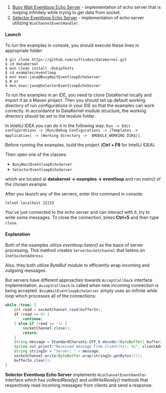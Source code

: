 1. [Busy Wait Eventloop Echo Server](https://github.com/softindex/datakernel/blob/master/examples/eventloop/src/main/java/io/datakernel/examples/BusyWaitEventloopEchoServer.java) - 
implementation of echo server that is looping infinitely while trying to get data from socket.
2. [Selector Eventloop Echo Server](https://github.com/softindex/datakernel/blob/master/examples/eventloop/src/main/java/io/datakernel/examples/SelectorEventloopEchoServer.java) - 
implementation of echo server utilizing `NioChannelEventHandler`.

#### Launch 
To run the examples in console, you should execute these lines in appropriate folder:
```
$ git clone https://github.com/softindex/datakernel.git
$ cd datakernel
$ mvn clean install -DskipTests
$ cd examples/eventloop
$ mvn exec:java@BusyWaitEventloopEchoServer
$ # or
$ mvn exec:java@SelectorEventloopEchoServer
```

To run the examples in an IDE, you need to clone DataKernel locally and import it as a Maven project. Then you should 
set up default working directory of run configurations in your IDE so that the examples can work correctly. In 
accordance to DataKernel module structure, the working directory should be set to the module folder. 

In IntelliJ IDEA you can do it in the following way:
`Run -> Edit configurations -> |Run/Debug Configurations -> |Templates -> Application| -> |Working directory -> 
$MODULE_WORKING_DIR$||`.

Before running the examples, build the project (**Ctrl + F9** for IntelliJ IDEA).

Then open one of the classes:
* `BusyWaitEventloopEchoServer`
* `SelectorEventloopEchoServer`

which are located at **datakernel -> examples -> eventloop** and run *main()* of the chosen example.

After you launch any of the servers, enter this command in console:
```
telnet localhost 22233
```
You've just connected to the echo server and can interact with it, try to write some messages. 
To close the connection, press **Ctrl+5** and then type `close`.

#### Explanation 
Both of the examples utilize *eventloop.listen()* as the basis of server processing. This method creates 
`ServerSocketChannel` that listens on `InetSocketAddress`. 

Also, they both utilize ByteBuf module to efficiently wrap incoming and outgoing messages.

But servers have different approaches towards `AcceptCallback` interface implementation. `AcceptCallback` is called when 
new incoming connection is being accepted. `BusyWaitEventloopEchoServer` simply uses an infinite *while* loop which 
processes all of the connections:
```java
while (true) {
	int read = socketChannel.read(bufferIn);
    if (read == 0) {
    	continue;
    } else if (read == -1) {
    	socketChannel.close();
    	return;
    }
    String message = StandardCharsets.UTF_8.decode((ByteBuffer) bufferIn.flip()).toString();
    System.out.printf("Received message from client(%s): %s", clientAddress, message);
    String stringIn = "Server: " + message;
    socketChannel.write(ByteBuffer.wrap(stringIn.getBytes()));
    bufferIn.clear();
}
```

**Selector Eventloop Echo Server** implements `NioChannelEventHandler` interface which has *onReadReady()* and 
*onWriteReady()* methods that respectively read incoming messages from clients and send a response. 


